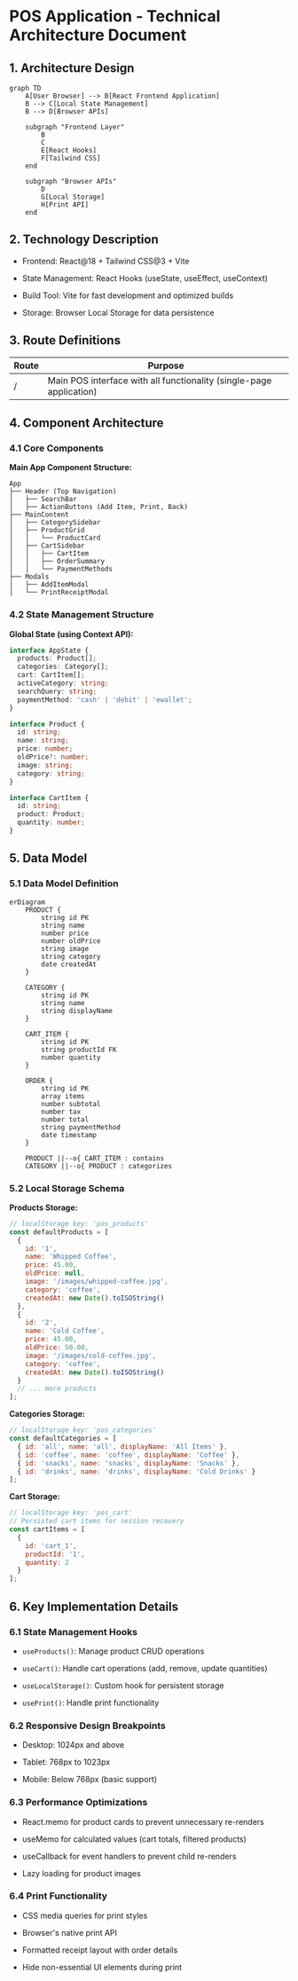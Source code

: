 # POS Application - Technical Architecture Document

## 1. Architecture Design

```mermaid
graph TD
    A[User Browser] --> B[React Frontend Application]
    B --> C[Local State Management]
    B --> D[Browser APIs]
    
    subgraph "Frontend Layer"
        B
        C
        E[React Hooks]
        F[Tailwind CSS]
    end
    
    subgraph "Browser APIs"
        D
        G[Local Storage]
        H[Print API]
    end
```

## 2. Technology Description

* Frontend: React\@18 + Tailwind CSS\@3 + Vite

* State Management: React Hooks (useState, useEffect, useContext)

* Build Tool: Vite for fast development and optimized builds

* Storage: Browser Local Storage for data persistence

## 3. Route Definitions

| Route | Purpose                                                             |
| ----- | ------------------------------------------------------------------- |
| /     | Main POS interface with all functionality (single-page application) |

## 4. Component Architecture

### 4.1 Core Components

**Main App Component Structure:**

```
App
├── Header (Top Navigation)
│   ├── SearchBar
│   ├── ActionButtons (Add Item, Print, Back)
├── MainContent
│   ├── CategorySidebar
│   ├── ProductGrid
│   │   └── ProductCard
│   ├── CartSidebar
│   │   ├── CartItem
│   │   ├── OrderSummary
│   │   └── PaymentMethods
├── Modals
│   ├── AddItemModal
│   └── PrintReceiptModal
```

### 4.2 State Management Structure

**Global State (using Context API):**

```typescript
interface AppState {
  products: Product[];
  categories: Category[];
  cart: CartItem[];
  activeCategory: string;
  searchQuery: string;
  paymentMethod: 'cash' | 'debit' | 'ewallet';
}

interface Product {
  id: string;
  name: string;
  price: number;
  oldPrice?: number;
  image: string;
  category: string;
}

interface CartItem {
  id: string;
  product: Product;
  quantity: number;
}
```

## 5. Data Model

### 5.1 Data Model Definition

```mermaid
erDiagram
    PRODUCT {
        string id PK
        string name
        number price
        number oldPrice
        string image
        string category
        date createdAt
    }
    
    CATEGORY {
        string id PK
        string name
        string displayName
    }
    
    CART_ITEM {
        string id PK
        string productId FK
        number quantity
    }
    
    ORDER {
        string id PK
        array items
        number subtotal
        number tax
        number total
        string paymentMethod
        date timestamp
    }
    
    PRODUCT ||--o{ CART_ITEM : contains
    CATEGORY ||--o{ PRODUCT : categorizes
```

### 5.2 Local Storage Schema

**Products Storage:**

```javascript
// localStorage key: 'pos_products'
const defaultProducts = [
  {
    id: '1',
    name: 'Whipped Coffee',
    price: 45.00,
    oldPrice: null,
    image: '/images/whipped-coffee.jpg',
    category: 'coffee',
    createdAt: new Date().toISOString()
  },
  {
    id: '2',
    name: 'Cold Coffee',
    price: 45.00,
    oldPrice: 50.00,
    image: '/images/cold-coffee.jpg',
    category: 'coffee',
    createdAt: new Date().toISOString()
  }
  // ... more products
];
```

**Categories Storage:**

```javascript
// localStorage key: 'pos_categories'
const defaultCategories = [
  { id: 'all', name: 'all', displayName: 'All Items' },
  { id: 'coffee', name: 'coffee', displayName: 'Coffee' },
  { id: 'snacks', name: 'snacks', displayName: 'Snacks' },
  { id: 'drinks', name: 'drinks', displayName: 'Cold Drinks' }
];
```

**Cart Storage:**

```javascript
// localStorage key: 'pos_cart'
// Persisted cart items for session recovery
const cartItems = [
  {
    id: 'cart_1',
    productId: '1',
    quantity: 2
  }
];
```

## 6. Key Implementation Details

### 6.1 State Management Hooks

* `useProducts()`: Manage product CRUD operations

* `useCart()`: Handle cart operations (add, remove, update quantities)

* `useLocalStorage()`: Custom hook for persistent storage

* `usePrint()`: Handle print functionality

### 6.2 Responsive Design Breakpoints

* Desktop: 1024px and above

* Tablet: 768px to 1023px

* Mobile: Below 768px (basic support)

### 6.3 Performance Optimizations

* React.memo for product cards to prevent unnecessary re-renders

* useMemo for calculated values (cart totals, filtered products)

* useCallback for event handlers to prevent child re-renders

* Lazy loading for product images

### 6.4 Print Functionality

* CSS media queries for print styles

* Browser's native print API

* Formatted receipt layout with order details

* Hide non-essential UI elements during print


